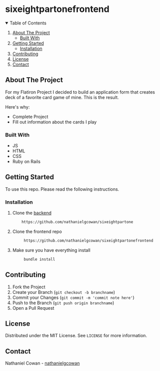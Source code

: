 # sixeightpartonefrontend

<!-- TABLE OF CONTENTS -->
<details open="open">
  <summary>Table of Contents</summary>
  <ol>
    <li>
      <a href="#about-the-project">About The Project</a>
      <ul>
        <li><a href="#built-with">Built With</a></li>
      </ul>
    </li>
    <li>
      <a href="#getting-started">Getting Started</a>
      <ul>
        <li><a href="#installation">Installation</a></li>
      </ul>
    </li>
    <li><a href="#contributing">Contributing</a></li>
    <li><a href="#license">License</a></li>
    <li><a href="#contact">Contact</a></li>
  </ol>
</details>

<!-- ABOUT THE PROJECT -->
## About The Project

For my Flatiron Project I decided to build an application form that creates deck of a favorite card game of mine. This is the result.

Here's why:
* Complete Project
* Fill out information about the cards I play

### Built With
* JS
* HTML
* CSS
* Ruby on Rails

<!-- GETTING STARTED -->
## Getting Started

To use this repo. Please read the following instructions.

### Installation

1. Clone the [backend](https://github.com/nathanielgcowan/sixeightpartone)
    ```sh
        https://github.com/nathanielgcowan/sixeightpartone
    ```
2. Clone the frontend repo
   ```sh
        https://github.com/nathanielgcowan/sixeightpartonefrontend
   ```
3. Make sure you have everything install
   ```sh
        bundle install
   ```

<!-- CONTRIBUTING -->
## Contributing

1. Fork the Project
2. Create your Branch (`git checkout -b branchname`)
3. Commit your Changes (`git commit -m 'commit note here'`)
4. Push to the Branch (`git push origin branchname`)
5. Open a Pull Request

<!-- LICENSE -->
## License

Distributed under the MIT License. See `LICENSE` for more information.

<!-- CONTACT -->
## Contact

Nathaniel Cowan - [nathanielgcowan](https://github.com/nathanielgcowan)